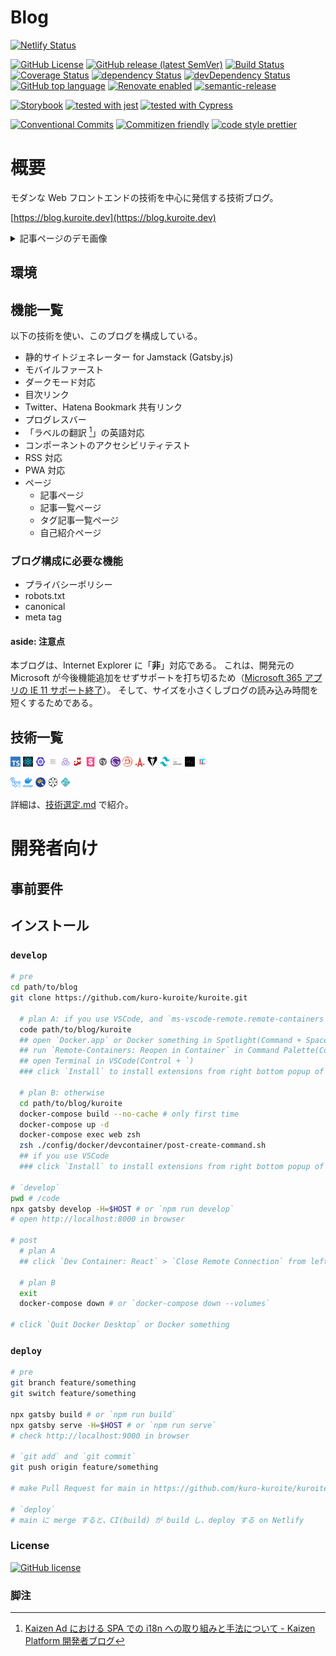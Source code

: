 # Blog

<!-- TODO: ここにバッジ一覧 -->

<!-- TODO: netlify 更新 -->

[![Netlify Status](https://api.netlify.com/api/v1/badges/876b119b-60a9-46ed-b849-04361ced34c4/deploy-status)](https://app.netlify.com/sites/nostalgic-gates-9846f4/deploys)

<!-- textlint-disable ja-technical-writing/sentence-length -->

[![GitHub License](https://img.shields.io/badge/license-MIT-blue.svg)](./LICENSE.md)
[![GitHub release (latest SemVer)](https://img.shields.io/github/v/release/kuro-kuroite/test-kuroite)](https://github.com/kuro-kuroite/test-kuroite/releases)
[![Build Status](https://github.com/kuro-kuroite/test-kuroite/workflows/build/badge.svg)](https://github.com/kuro-kuroite/test-kuroite/actions)
[![Coverage Status](https://codecov.io/gh/kuro-kuroite/test-kuroite/graph/badge.svg?branch=main)](https://codecov.io/gh/kuro-kuroite/test-kuroite)
[![dependency Status](https://img.shields.io/david/kuro-kuroite/test-kuroite.svg?maxAge=1000)](https://david-dm.org/kuro-kuroite/test-kuroite)
[![devDependency Status](https://img.shields.io/david/dev/kuro-kuroite/test-kuroite.svg?maxAge=1000)](https://david-dm.org/kuro-kuroite/test-kuroite)
[![GitHub top language](https://img.shields.io/github/languages/top/kuro-kuroite/test-kuroite)](https://github.com/kuro-kuroite/test-kuroite/search?l=typescript)
[![Renovate enabled](https://img.shields.io/badge/renovate-enabled-brightgreen.svg)](https://renovatebot.com/)
[![semantic-release](https://img.shields.io/badge/%20%20%F0%9F%93%A6%F0%9F%9A%80-semantic--release-e10079.svg)](https://github.com/semantic-release/semantic-release)

<!-- textlint-enable -->

[![Storybook](https://raw.githubusercontent.com/storybooks/brand/master/badge/badge-storybook.svg)](https://storybook.js.org/)
[![tested with jest](https://img.shields.io/badge/tested_with-jest-99424f.svg)](https://github.com/facebook/jest)
[![tested with Cypress](https://img.shields.io/badge/tested_with-Cypress-04C38E.svg)](https://www.cypress.io/)

[![Conventional Commits](https://img.shields.io/badge/Conventional_Commits-friendly-brightgreen.svg)](https://conventionalcommits.org)
[![Commitizen friendly](https://img.shields.io/badge/commitizen-friendly-brightgreen.svg)](http://commitizen.github.io/cz-cli/)
[![code style prettier](https://img.shields.io/badge/code_style-prettier-ff69b4.svg)](https://github.com/prettier/prettier)

# 概要

モダンな Web フロントエンドの技術を中心に発信する技術ブログ。

<!-- TODO: blog link -->

[https://blog.kuroite.dev](https://blog.kuroite.dev)

<!-- TODO: LightHouse or Demo -->

<details>
  <summary>
    記事ページのデモ画像
  </summary>
  <div style="display: flex;">

[<figure style="display: inline-flex; flex-direction: column;"><img src="./docs/assets/blogPost_mobile.gif" width="100px" height="200px" alt="blog post page in mobile" /><figcaption>(モバイル版)</figcaption></figure>](https://blog.kuroite.dev)
[<figure style="display: inline-flex; flex-direction: column;"><img src="./docs/assets/blogPost_pc.gif" width="400px" height="200px" alt="blog post page in pc" /><figcaption>(pc 版)</figcaption></figure>](https://blog.kuroite.dev)

  </div>
</details>

## 環境

<!-- TODO: システム構成図 -->

## 機能一覧

以下の技術を使い、このブログを構成している。

- 静的サイトジェネレーター for Jamstack (Gatsby.js)
- モバイルファースト
- ダークモード対応
- 目次リンク
- Twitter、Hatena Bookmark 共有リンク
- プログレスバー
- 「ラベルの翻訳 [^1]」の英語対応
- コンポーネントのアクセシビリティテスト
- RSS 対応
- PWA 対応
- ページ
  - 記事ページ
  - 記事一覧ページ
  - タグ記事一覧ページ
  - 自己紹介ページ

### ブログ構成に必要な機能

- プライバシーポリシー
- robots.txt
- canonical
- meta tag

#### aside: 注意点

本ブログは、Internet Explorer に「**非**」対応である。
これは、開発元の Microsoft が今後機能追加をせずサポートを打ち切るため（[Microsoft 365 アプリの IE 11 サポート終了](support-ie11-url)）。
そして、サイズを小さくしブログの読み込み時間を短くするためである。

[support-ie11-url]: https://techcommunity.microsoft.com/t5/microsoft-365-blog/microsoft-365-apps-say-farewell-to-internet-explorer-11-and/ba-p/1591666

## 技術一覧

<!-- TODO: icon一覧 (/w url) -->

[<img src="./docs/assets/typescript.svg" width="16px" height="16px" alt="TypeScript icon" />](https://www.typescriptlang.org/ 'TypeScript: Typed JavaScript at Any Scale.')
[<img src="./docs/assets/react.svg" width="16px" height="16px" alt="React icon" />](https://reactjs.org/ 'React – A JavaScript library for building user interfaces')
[<img src="./docs/assets/eslint.svg" width="16px" height="16px" alt="ESLint icon" />](https://eslint.org/ 'ESLint - Pluggable JavaScript linter')
[<img src="./docs/assets/prettier.svg" width="16px" height="16px" alt="Prettier icon" />](https://prettier.io/ 'Prettier · Opinionated Code Formatter')
[<img src="./docs/assets/redux_toolkit.svg" width="16px" height="16px" alt="Redux Toolkit icon" />](https://redux-toolkit.js.org/ 'Redux Toolkit | Redux Toolkit')
[<img src="./docs/assets/jest.svg" width="16px" height="16px" alt="Jest icon" />](https://jestjs.io/ 'Jest · 🃏 Delightful JavaScript Testing')
[<img src="./docs/assets/storybook.svg" width="16px" height="16px" alt="Storybook icon" />](https://storybook.js.org/ 'Storybook: UI component explorer for frontend developers')
[<img src="./docs/assets/cypress.svg" width="16px" height="16px" alt="Cypress icon" />](https://www.cypress.io/ 'JavaScript End to End Testing Framework | cypress.io')
[<img src="./docs/assets/gatsby.svg" width="16px" height="16px" alt="Gatsby.js icon" />](https://www.gatsbyjs.com/ 'Gatsby')
[<img src="./docs/assets/postcss.svg" width="16px" height="16px" alt="PostCSS icon" />](https://postcss.org/ 'PostCSS - a tool for transforming CSS with JavaScript')
[<img src="./docs/assets/autoprefixer.svg" width="16px" height="16px" alt="Autoprefixer icon" />](https://autoprefixer.github.io/ 'Autoprefixer CSS online')
[<img src="./docs/assets/stylelint.svg" width="16px" height="16px" alt="stylelint icon" />](https://stylelint.io/ 'stylelint.io')
[<img src="./docs/assets/tailwindcss.svg" width="16px" height="16px" alt="Tailwind CSS icon" />](https://tailwindcss.com/ 'Tailwind CSS - A Utility-First CSS Framework for Rapidly Building Custom Designs')
[<img src="./docs/assets/css_modules.svg" width="16px" height="16px" alt="CSS Modules icon" />](https://github.com/css-modules/css-modules/blob/master/README.md 'css-modules/README.md at master · css-modules/css-modules')
[<img src="./docs/assets/commitlint.svg" width="16px" height="16px" alt="commitlint icon" />](https://commitlint.js.org/#/ 'commitlint - Lint commit messages')
[<img src="./docs/assets/textlint.svg" width="16px" height="16px" alt="textlint icon" />](https://textlint.github.io/ 'textlint · The pluggable linting tool for text and markdown')

[<img src="./docs/assets/github_actions.png" width="16px" height="16px" alt="GitHub Actions icon" />](https://github.com/features/actions 'Features • GitHub Actions')
[<img src="./docs/assets/docker.png" width="16px" height="16px" alt="Docker icon" />](https://www.docker.com/ 'Empowering App Development for Developers | Docker')
[<img src="./docs/assets/renovate.png" width="16px" height="16px" alt="Renovate icon" />](https://docs.renovatebot.com/ 'Renovate Docs | Renovate Docs')
[<img src="./docs/assets/semantic_release.svg" width="16px" height="16px" alt="semantic release icon" />](https://semantic-release.gitbook.io/semantic-release/ 'Introduction - semantic-release')
[<img src="./docs/assets/netlify.svg" width="16px" height="16px" alt="Netlify icon" />](https://www.netlify.com/ 'Netlify: All-in-one platform for automating modern web projects')

詳細は、[技術選定.md](docs/技術選定.md '技術選定.md') で紹介。

# 開発者向け

## 事前要件

## インストール

### `develop`

```zsh
# pre
cd path/to/blog
git clone https://github.com/kuro-kuroite/kuroite.git

  # plan A: if you use VSCode, and `ms-vscode-remote.remote-containers` extension
  code path/to/blog/kuroite
  ## open `Docker.app` or Docker something in Spotlight(Command + Space > `Docker.app`)
  ## run `Remote-Containers: Reopen in Container` in Command Palette(Command + Shift + P)
  ## open Terminal in VSCode(Control + `)
  ### click `Install` to install extensions from right bottom popup of `Do you want to install the recommended extensions for docker-compose.yml?`

  # plan B: otherwise
  cd path/to/blog/kuroite
  docker-compose build --no-cache # only first time
  docker-compose up -d
  docker-compose exec web zsh
  zsh ./config/docker/devcontainer/post-create-command.sh
  ## if you use VSCode
  ### click `Install` to install extensions from right bottom popup of `Do you want to install the recommended extensions for this repository`

# `develop`
pwd # /code
npx gatsby develop -H=$HOST # or `npm run develop`
# open http://localhost:8000 in browser

# post
  # plan A
  ## click `Dev Container: React` > `Close Remote Connection` from left bottom green button

  # plan B
  exit
  docker-compose down # or `docker-compose down --volumes`

# click `Quit Docker Desktop` or Docker something
```

### `deploy`

```zsh
# pre
git branch feature/something
git switch feature/something

npx gatsby build # or `npm run build`
npx gatsby serve -H=$HOST # or `npm run serve`
# check http://localhost:9000 in browser

# `git add` and `git commit`
git push origin feature/something

# make Pull Request for main in https://github.com/kuro-kuroite/kuroite/compare

# `deploy`
# main に merge すると、CI(build) が build し、deploy する on Netlify
```

### License

[![GitHub license](https://img.shields.io/badge/license-MIT-blue.svg)](./LICENSE.md)

### 脚注

[^1]: [Kaizen Ad における SPA での i18n への取り組みと手法について - Kaizen Platform 開発者ブログ](https://developer.kaizenplatform.com/entry/axross/2018-07-02 'Kaizen AdにおけるSPAでのi18nへの取り組みと手法について - Kaizen Platform 開発者ブログ')
